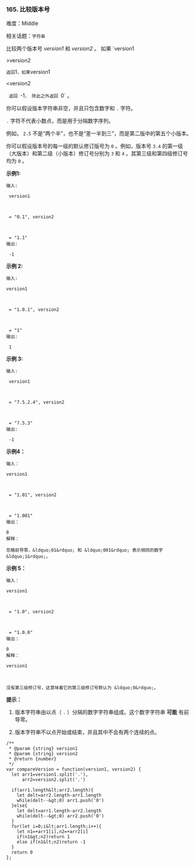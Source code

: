 ### 165. 比较版本号

难度：Middle

相关话题：`字符串`

比较两个版本号  *version1* 和  *version2* 。
如果 `version1

&gt;version2

` 返回 `1` ，如果 `version1

&lt;version2

`  返回  `-1` ， 除此之外返回  `0` 。



你可以假设版本字符串非空，并且只包含数字和 `.`  字符。



 `.`  字符不代表小数点，而是用于分隔数字序列。



例如， `2.5`  不是&ldquo;两个半&rdquo;，也不是&ldquo;差一半到三&rdquo;，而是第二版中的第五个小版本。



你可以假设版本号的每一级的默认修订版号为  `0` 。例如，版本号  `3.4`  的第一级（大版本）和第二级（小版本）修订号分别为  `3`  和  `4` 。其第三级和第四级修订号均为  `0` 。




 **示例1:** 





```
输入:

 version1



 = "0.1", version2



 = "1.1"
输出:

 -1
```

 **示例 2:** 





```
输入: 

version1



 = "1.0.1", version2



 = "1"
输出:

 1
```

 **示例 3:** 





```
输入:

 version1



 = "7.5.2.4", version2



 = "7.5.3"
输出:

 -1
```

 **示例4：** 





```
输入：

version1



 = "1.01", version2



 = "1.001"
输出：

0
解释：

忽略前导零，&ldquo;01&rdquo; 和 &ldquo;001&rdquo; 表示相同的数字 &ldquo;1&rdquo;。
```

 **示例 5：** 





```
输入：

version1



 = "1.0", version2



 = "1.0.0"
输出：

0
解释：

version1 



没有第三级修订号，这意味着它的第三级修订号默认为 &ldquo;0&rdquo;。
```





 **提示：** 





1. 版本字符串由以点（ `.` ）分隔的数字字符串组成。这个数字字符串 **可能** 有前导零。

2. 版本字符串不以点开始或结束，并且其中不会有两个连续的点。






```
/**
 * @param {string} version1
 * @param {string} version2
 * @return {number}
 */
var compareVersion = function(version1, version2) {
  let arr1=version1.split('.'),
      arr2=version2.split('.')

  if(arr1.length&lt;arr2.length){
    let delt=arr2.length-arr1.length
    while(delt--&gt;0) arr1.push('0')
  }else{
    let delt=arr1.length-arr2.length
    while(delt--&gt;0) arr2.push('0')
  }
  for(let i=0;i&lt;arr1.length;i++){
    let n1=+arr1[i],n2=+arr2[i]
    if(n1&gt;n2)return 1
    else if(n1&lt;n2)return -1
  }
  return 0
};



```
